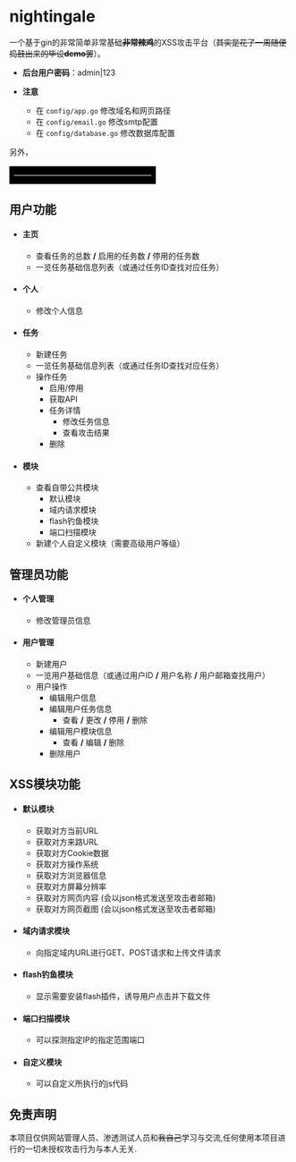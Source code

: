 # nightingale

一个基于gin的非常简单非常基础~~**非常辣鸡**~~的XSS攻击平台（~~其实是花了一周随便捣鼓出来的毕设**demo**罢~~）。

- **后台用户密码**：admin|123

- **注意**
  - 在 `config/app.go` 修改域名和网页路径
  - 在 `config/email.go` 修改smtp配置
  - 在 `config/database.go` 修改数据库配置

另外，

<table><td bgcolor=#000000 border=0 ><span style="color:black;font-weight:bold"><del style="text-decoration: line-through white">圣域之下无法伤！夜莺yyds！！！</del></span></td></table>

## 用户功能

- #### 主页

  - 查看任务的总数 **/** 启用的任务数 **/** 停用的任务数
  - 一览任务基础信息列表（或通过任务ID查找对应任务）

- #### 个人

  - 修改个人信息

- #### 任务

  - 新建任务
  - 一览任务基础信息列表（或通过任务ID查找对应任务）
  - 操作任务
    - 启用/停用
    - 获取API
    - 任务详情
      - 修改任务信息
      - 查看攻击结果
    - 删除

- #### 模块

  - 查看自带公共模块
    - 默认模块
    - 域内请求模块
    - flash钓鱼模块
    - 端口扫描模块
  - 新建个人自定义模块（需要高级用户等级）

## 管理员功能

- #### 个人管理

  - 修改管理员信息

- #### 用户管理

  - 新建用户
  - 一览用户基础信息（或通过用户ID **/** 用户名称 **/** 用户邮箱查找用户）
  - 用户操作
    - 编辑用户信息
    - 编辑用户任务信息
      - 查看 **/** 更改 **/** 停用 **/** 删除
    - 编辑用户模块信息
      - 查看 **/** 编辑 **/** 删除
    - 删除用户

## XSS模块功能

- #### 默认模块

  - 获取对方当前URL 
  * 获取对方来路URL 
  * 获取对方Cookie数据 
  * 获取对方操作系统 
  * 获取对方浏览器信息 
  * 获取对方屏幕分辨率 
  * 获取对方网页内容 (会以json格式发送至攻击者邮箱) 
  * 获取对方网页截图 (会以json格式发送至攻击者邮箱) 

- #### 域内请求模块

  - 向指定域内URL进行GET、POST请求和上传文件请求

- #### flash钓鱼模块

  - 显示需要安装flash插件，诱导用户点击并下载文件

- #### 端口扫描模块

  * 可以探测指定IP的指定范围端口

- #### 自定义模块

  - 可以自定义所执行的js代码

## 免责声明

本项目仅供网站管理人员、渗透测试人员和~~我自己~~学习与交流,任何使用本项目进行的一切未授权攻击行为与本人无关.
